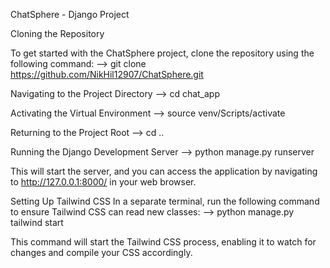 ChatSphere - Django Project


Cloning the Repository

To get started with the ChatSphere project, clone the repository using the following command:
--> git clone https://github.com/NikHil12907/ChatSphere.git


Navigating to the Project Directory
--> cd chat_app


Activating the Virtual Environment
--> source venv/Scripts/activate


Returning to the Project Root
--> cd ..


Running the Django Development Server
--> python manage.py runserver

This will start the server, and you can access the application by navigating to http://127.0.0.1:8000/ in your web browser.


Setting Up Tailwind CSS
In a separate terminal, run the following command to ensure Tailwind CSS can read new classes:
--> python manage.py tailwind start

This command will start the Tailwind CSS process, enabling it to watch for changes and compile your CSS accordingly.

